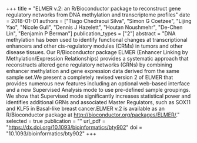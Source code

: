 +++
title = "ELMER v.2: an R/Bioconductor package to reconstruct gene regulatory networks from DNA methylation and transcriptome profiles"
date = 2018-01-01
authors = ["Tiago Chedraoui Silva", "Simon G Coetzee", "Lijing Yao", "Nicole Gull", "Dennis J Hazelett", "Houtan Noushmehr", "De-Chen Lin", "Benjamin P Berman"]
publication_types = ["2"]
abstract = "DNA methylation has been used to identify functional changes at transcriptional enhancers and other cis-regulatory modules (CRMs) in tumors and other disease tissues. Our R/Bioconductor package ELMER (Enhancer Linking by Methylation/Expression Relationships) provides a systematic approach that reconstructs altered gene regulatory networks (GRNs) by combining enhancer methylation and gene expression data derived from the same sample set.We present a completely revised version 2 of ELMER that provides numerous new features including an optional web-based interface and a new Supervised Analysis mode to use pre-defined sample groupings. We show that Supervised mode significantly increases statistical power and identifies additional GRNs and associated Master Regulators, such as SOX11 and KLF5 in Basal-like breast cancer.ELMER v.2 is available as an R/Bioconductor package at http://bioconductor.org/packages/ELMER/."
selected = true
publication = ""
url_pdf = "https://dx.doi.org/10.1093/bioinformatics/bty902"
doi = "10.1093/bioinformatics/bty902"
+++

